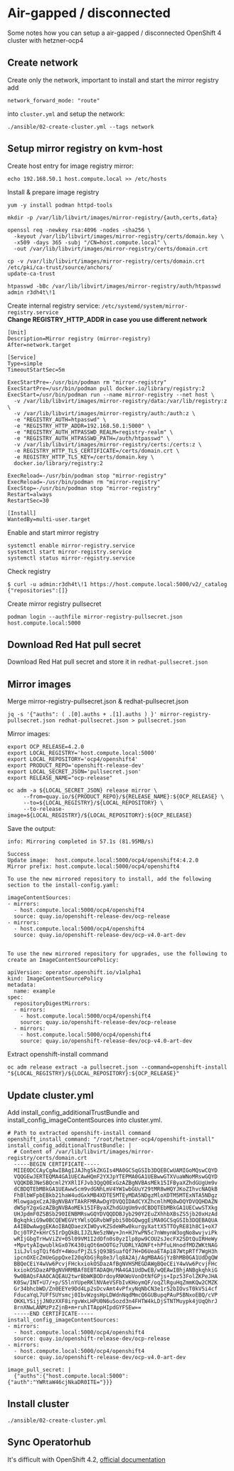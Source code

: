 # Air-gapped / disconnected

Some notes how you can setup a air-gapped / disconnected OpenShift 4 cluster with hetzner-ocp4

## Create network 

Create only the network, important to install and start the mirror registry add 
```
network_forward_mode: "route"
```
into `cluster.yml` and setup the network: 
```
./ansible/02-create-cluster.yml --tags network
```

## Setup mirror registry on kvm-host

Create host entry for image registry mirror: 
```
echo 192.168.50.1 host.compute.local >> /etc/hosts
```

Install & prepare image registry
```
yum -y install podman httpd-tools

mkdir -p /var/lib/libvirt/images/mirror-registry/{auth,certs,data}

openssl req -newkey rsa:4096 -nodes -sha256 \
  -keyout /var/lib/libvirt/images/mirror-registry/certs/domain.key \
  -x509 -days 365 -subj "/CN=host.compute.local" \
  -out /var/lib/libvirt/images/mirror-registry/certs/domain.crt 

cp -v /var/lib/libvirt/images/mirror-registry/certs/domain.crt /etc/pki/ca-trust/source/anchors/
update-ca-trust

htpasswd -bBc /var/lib/libvirt/images/mirror-registry/auth/htpasswd admin r3dh4t\!1
```

Create internal registry service: `/etc/systemd/system/mirror-registry.service`  
**Change REGISTRY_HTTP_ADDR in case you use different network**
```
[Unit]
Description=Mirror registry (mirror-registry)
After=network.target

[Service]
Type=simple
TimeoutStartSec=5m

ExecStartPre=-/usr/bin/podman rm "mirror-registry"
ExecStartPre=/usr/bin/podman pull docker.io/library/registry:2
ExecStart=/usr/bin/podman run --name mirror-registry --net host \
  -v /var/lib/libvirt/images/mirror-registry/data:/var/lib/registry:z \
  -v /var/lib/libvirt/images/mirror-registry/auth:/auth:z \
  -e "REGISTRY_AUTH=htpasswd" \
  -e "REGISTRY_HTTP_ADDR=192.168.50.1:5000" \
  -e "REGISTRY_AUTH_HTPASSWD_REALM=registry-realm" \
  -e "REGISTRY_AUTH_HTPASSWD_PATH=/auth/htpasswd" \
  -v /var/lib/libvirt/images/mirror-registry/certs:/certs:z \
  -e REGISTRY_HTTP_TLS_CERTIFICATE=/certs/domain.crt \
  -e REGISTRY_HTTP_TLS_KEY=/certs/domain.key \
  docker.io/library/registry:2

ExecReload=-/usr/bin/podman stop "mirror-registry"
ExecReload=-/usr/bin/podman rm "mirror-registry"
ExecStop=-/usr/bin/podman stop "mirror-registry"
Restart=always
RestartSec=30

[Install]
WantedBy=multi-user.target
```

Enable and start mirror registry
```
systemctl enable mirror-registry.service
systemctl start mirror-registry.service
systemctl status mirror-registry.service
```

Check registry
```
$ curl -u admin:r3dh4t\!1 https://host.compute.local:5000/v2/_catalog
{"repositories":[]}
```

Create mirror registry pullsecret
```
podman login --authfile mirror-registry-pullsecret.json host.compute.local:5000
```


## Download Red Hat pull secret

Download Red Hat pull secret and store it in `redhat-pullsecret.json`

## Mirror images

Merge  mirror-registry-pullsecret.json & redhat-pullsecret.json
```
jq -s '{"auths": ( .[0].auths + .[1].auths ) }' mirror-registry-pullsecret.json redhat-pullsecret.json > pullsecret.json
```

Mirror images:
```
export OCP_RELEASE=4.2.0
export LOCAL_REGISTRY='host.compute.local:5000' 
export LOCAL_REPOSITORY='ocp4/openshift4' 
export PRODUCT_REPO='openshift-release-dev' 
export LOCAL_SECRET_JSON='pullsecret.json' 
export RELEASE_NAME="ocp-release" 

oc adm -a ${LOCAL_SECRET_JSON} release mirror \
     --from=quay.io/${PRODUCT_REPO}/${RELEASE_NAME}:${OCP_RELEASE} \
     --to=${LOCAL_REGISTRY}/${LOCAL_REPOSITORY} \
     --to-release-image=${LOCAL_REGISTRY}/${LOCAL_REPOSITORY}:${OCP_RELEASE}
```

Save the output:
```
info: Mirroring completed in 57.1s (81.95MB/s)

Success
Update image:  host.compute.local:5000/ocp4/openshift4:4.2.0
Mirror prefix: host.compute.local:5000/ocp4/openshift4

To use the new mirrored repository to install, add the following section to the install-config.yaml:

imageContentSources:
- mirrors:
  - host.compute.local:5000/ocp4/openshift4
  source: quay.io/openshift-release-dev/ocp-release
- mirrors:
  - host.compute.local:5000/ocp4/openshift4
  source: quay.io/openshift-release-dev/ocp-v4.0-art-dev


To use the new mirrored repository for upgrades, use the following to create an ImageContentSourcePolicy:

apiVersion: operator.openshift.io/v1alpha1
kind: ImageContentSourcePolicy
metadata:
  name: example
spec:
  repositoryDigestMirrors:
  - mirrors:
    - host.compute.local:5000/ocp4/openshift4
    source: quay.io/openshift-release-dev/ocp-release
  - mirrors:
    - host.compute.local:5000/ocp4/openshift4
    source: quay.io/openshift-release-dev/ocp-v4.0-art-dev
```

Extract openshift-install command
```
oc adm release extract -a pullsecret.json --command=openshift-install "${LOCAL_REGISTRY}/${LOCAL_REPOSITORY}:${OCP_RELEASE}"
```

## Update cluster.yml

Add install_config_additionalTrustBundle and install_config_imageContentSources into cluster.yml.

```
# Path to extracted openshift-install command
openshift_install_command: "/root/hetzner-ocp4/openshift-install"
install_config_additionalTrustBundle: |
  # Content of /var/lib/libvirt/images/mirror-registry/certs/domain.crt
  -----BEGIN CERTIFICATE-----
  MIIEODCCAyCgAwIBAgIJAJhg5kZKGIs4MA0GCSqGSIb3DQEBCwUAMIGoMQswCQYD
  VQQGEwJERTEQMA4GA1UECAwHQmF2YXJpYTEPMA0GA1UEBwwGTXVuaWNoMRswGQYD
  VQQKDBJNeSBQcml2YXRlIFJvb3QgQ0ExGzAZBgNVBAsMEk15IFByaXZhdGUgUm9v
  dCBDQTEbMBkGA1UEAwwScm9vdGNhLmV4YW1wbGUuY29tMR8wHQYJKoZIhvcNAQkB
  FhBlbWFpbEBkb21haW4udGxkMB4XDTE5MTEyMDA5NDgzMloXDTM5MTExNTA5NDgz
  MlowgagxCzAJBgNVBAYTAkRFMRAwDgYDVQQIDAdCYXZhcmlhMQ8wDQYDVQQHDAZN
  dW5pY2gxGzAZBgNVBAoMEk15IFByaXZhdGUgUm9vdCBDQTEbMBkGA1UECwwSTXkg
  UHJpdmF0ZSBSb290IENBMRswGQYDVQQDDBJyb290Y2EuZXhhbXBsZS5jb20xHzAd
  BgkqhkiG9w0BCQEWEGVtYWlsQGRvbWFpbi50bGQwggEiMA0GCSqGSIb3DQEBAQUA
  A4IBDwAwggEKAoIBAQDaezXIWOyvKZSdeWRw0kurgyXattX5TTOyRE81h8C1+oX7
  Dcj0TPZ+kHrC5IrDgQkBLIJZLNe5zNWy+Jn+HJYwPN5c7nWmynW3ogNo8wvjviPk
  wRIjGbgTrHwViZV+05l09VM1I2dOfn0s0yzIlp8pw9COU2sJecFX2SDtQuIRHeWy
  +MpvtyAIqwublkGx07K430iqOt6mOOTGz7UDRLYADNFt+hPfuLHnodfMDZWKtNAG
  1iLJvlsgTQif6dY+4WoufPjZLSjQ93BSuafQf7H+D6UeaETAp187WtpRTf7WgH3h
  ipcnOXEcZmUeGppQxeI20qXbGjRg8e3/lq8A2Aj/AgMBAAGjYzBhMB0GA1UdDgQW
  BBQeCEiY4wVw6PcvjFHckxiokOSDazAfBgNVHSMEGDAWgBQeCEiY4wVw6PcvjFHc
  kxiokOSDazAPBgNVHRMBAf8EBTADAQH/MA4GA1UdDwEB/wQEAwIBhjANBgkqhkiG
  9w0BAQsFAAOCAQEAU2twrBbWKBODrdoyRNKWoVonDtNfGPjs+Ipz53FolZKPeJHA
  K0Sw/INT+U7/+p/S5lnYUpeRKlNVAeVSFbIvKHoymQF/oqZlRguHqZmmKQw2CMZK
  Gr34bhcbWD/Zn0EEYe9Dd4Lp2sDcvAmt4vPfxyNqNbCN3e1r52bIOvsT0kV5i4cf
  FducaYqL7UFfSUYsmcj0IbvWzgsHpLDWdnNqdMmcQ6GUBupqPAuP5BNxoEBQ/cVP
  OKKLYSijjJN0zXXF8irgvWxLHPU0N6u5ozd3n4FHTW4kLDjSTNTMuypk4jUqQhrJ
  8rnXNwLANMzPzZjnB+m+ruhITAppHIpdGYFSEw==
  -----END CERTIFICATE-----
install_config_imageContentSources:
- mirrors:
  - host.compute.local:5000/ocp4/openshift4
  source: quay.io/openshift-release-dev/ocp-release
- mirrors:
  - host.compute.local:5000/ocp4/openshift4
  source: quay.io/openshift-release-dev/ocp-v4.0-art-dev

image_pull_secret: |
  {"auths":{"host.compute.local:5000":{"auth":"YWRtaW46cjNkaDR0ITE="}}}
```

## Install cluster

```
./ansible/02-create-cluster.yml
```

## Sync Operatorhub

It's difficult with OpenShift 4.2, [official documentation](https://docs.openshift.com/container-platform/4.2/operators/olm-restricted-networks.html)


